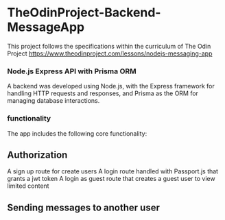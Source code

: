 # TheOdinProject-Backend-MessageApp

This project follows the specifications within the curriculum of The Odin Project 
https://www.theodinproject.com/lessons/nodejs-messaging-app

### Node.js Express API with Prisma ORM ###

A backend was developed using Node.js, with the Express framework for handling HTTP requests and responses, and Prisma as the ORM for managing database interactions.

### functionality ###
The app includes the following core functionality:

Authorization
-------------
A sign up route for create users
A login route handled with Passport.js that grants a jwt token
A login as guest route that creates a guest user to view limited content

Sending messages to another user
--------------------------------
